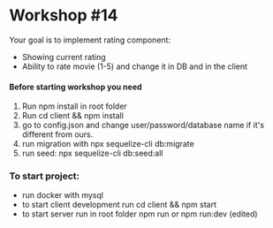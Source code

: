 # Workshop #14
Your goal is to implement rating component:
- Showing current rating
- Ability to rate movie (1-5) and change it in DB and in the client

#### Before starting workshop you need
1. Run npm install in root folder
2. Run cd client && npm install
3. go to config.json and change user/password/database name if it's different from ours.
4. run migration with  npx sequelize-cli db:migrate
5. run seed: npx sequelize-cli db:seed:all


### To start project:
- run docker with mysql
- to start client development run cd client && npm start
- to start server run in root folder npm run or npm run:dev (edited) 
